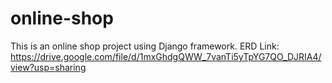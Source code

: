# online-shop
This is an online shop project using Django framework.
ERD Link: https://drive.google.com/file/d/1mxGhdgQWW_7vanTi5yTpYG7QO_DJRIA4/view?usp=sharing
